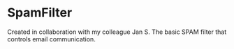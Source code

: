 # SpamFilter
Created in collaboration with my colleague Jan S.
The basic SPAM filter that controls email communication.
